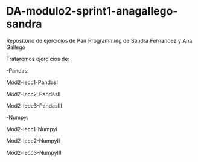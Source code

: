# DA-modulo2-sprint1-anagallego-sandra
Repositorio de ejercicios de Pair Programming de Sandra Fernandez y Ana Gallego

Trataremos ejercicios de:

-Pandas:

Mod2-lecc1-PandasI

Mod2-lecc2-PandasII

Mod2-lecc3-PandasIII


-Numpy:

Mod2-lecc1-NumpyI

Mod2-lecc2-NumpyII

Mod2-lecc3-NumpyIII
